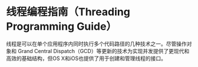 # 线程编程指南（Threading Programming Guide）

线程是可以在单个应用程序内同时执行多个代码路径的几种技术之一。尽管操作对象和 Grand Central Dispatch（GCD）等更新的技术为实现并发提供了更现代和高效的基础结构，但OS X和iOS也提供了用于创建和管理线程的接口。





